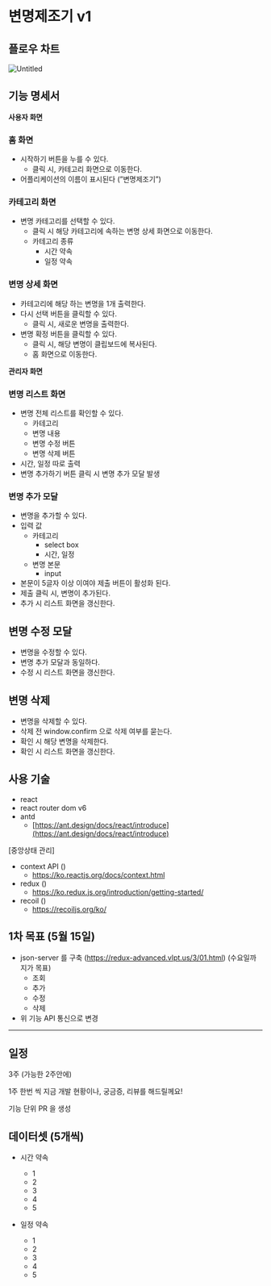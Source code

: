 # 변명제조기 v1

## 플로우 차트

![Untitled](https://user-images.githubusercontent.com/25482071/162736780-6079acaa-026d-45c3-b24e-ca0bcb7c8c8b.png)

## 기능 명세서

**사용자 화면**

### 홈 화면

- 시작하기 버튼을 누를 수 있다.
    - 클릭 시, 카테고리 화면으로 이동한다.
- 어플리케이션의 이름이 표시된다 (”변명제조기”)

### 카테고리 화면

- 변명 카테고리를 선택할 수 있다.
    - 클릭 시 해당 카테고리에 속하는 변명 상세 화면으로 이동한다.
    - 카테고리 종류
      - 시간 약속
      - 일정 약속

### 변명 상세 화면

- 카테고리에 해당 하는 변명을 1개 출력한다.
- 다시 선택 버튼을 클릭할 수 있다.
    - 클릭 시, 새로운 변명을 출력한다.
- 변명 확정 버튼을 클릭할 수 있다.
    - 클릭 시, 해당 변명이 클립보드에 복사된다.
    - 홈 화면으로 이동한다.


**관리자 화면**

### 변명 리스트 화면

- 변명 전체 리스트를 확인할 수 있다.
    - 카테고리
    - 변명 내용
    - 변명 수정 버튼
    - 변명 삭제 버튼 
- 시간, 일정 따로 출력
- 변명 추가하기 버튼 클릭 시 변명 추가 모달 발생

### 변명 추가 모달

- 변명을 추가할 수 있다.
- 입력 값
    - 카테고리
        - select box
        - 시간, 일정
    - 변명 본문
        - input
- 본문이 5글자 이상 이여야 제출 버튼이 활성화 된다.
- 제출 클릭 시, 변명이 추가된다.
- 추가 시 리스트 화면을 갱신한다.

## 변명 수정 모달
- 변명을 수정할 수 있다.
- 변명 추가 모달과 동일하다.
- 수정 시 리스트 화면을 갱신한다.

## 변명 삭제
- 변명을 삭제할 수 있다.
- 삭제 전 window.confirm 으로 삭제 여부를 묻는다.
- 확인 시 해당 변명을 삭제한다.
- 확인 시 리스트 화면을 갱신한다.

## 사용 기술

- react
- react router dom v6
- antd
    - [https://ant.design/docs/react/introduce](https://ant.design/docs/react/introduce)
 
[중앙상태 관리]
- context API ()
  - https://ko.reactjs.org/docs/context.html 
- redux ()
  - https://ko.redux.js.org/introduction/getting-started/ 
- recoil ()
  - https://recoiljs.org/ko/


## 1차 목표 (5월 15일)

- json-server 를 구축 (https://redux-advanced.vlpt.us/3/01.html) (수요일까지가 목표)
    - 조회
    - 추가
    - 수정
    - 삭제
- 위 기능 API 통신으로 변경

    

------

## 일정

3주 (가능한 2주안에)

1주 한번 씩 지금 개발 현황이나, 궁금증, 리뷰를 해드릴께요!

기능 단위 PR 을 생성

## 데이터셋 (5개씩)

- 시간 약속
    - 1
    - 2
    - 3
    - 4
    - 5

- 일정 약속
    - 1
    - 2
    - 3
    - 4
    - 5
